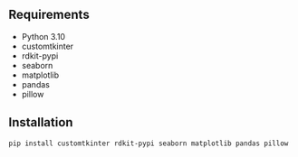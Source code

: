 ## Requirements

- Python 3.10
- customtkinter
- rdkit-pypi
- seaborn
- matplotlib
- pandas
- pillow

## Installation

```bash
pip install customtkinter rdkit-pypi seaborn matplotlib pandas pillow
